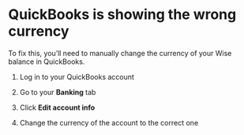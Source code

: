 # QuickBooks is showing the wrong currency

To fix this, you’ll need to manually change the currency of your Wise balance in QuickBooks.

  1. Log in to your QuickBooks account

  2. Go to your **Banking** tab

  3. Click **Edit account info**

  4. Change the currency of the account to the correct one